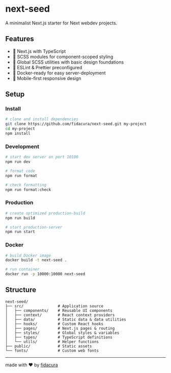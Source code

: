 # next-seed
A minimalist Next.js starter for Next webdev projects.

## Features

- 🚀 Next.js with TypeScript
- 🎨 SCSS modules for component-scoped styling
- 🧰 Global SCSS utilities with basic design foundations
- 📐 ESLint & Prettier preconfigured
- 🐳 Docker-ready for easy server-deployment
- 📱 Mobile-first responsive design

## Setup

### Install

```bash
# clone and install dependencies
git clone https://github.com/fidacura/next-seed.git my-project
cd my-project
npm install
```

### Development

```bash
# start dev server on port 10100
npm run dev

# format code
npm run format

# check formatting
npm run format:check
```

### Production

```bash
# create optimized production-build
npm run build

# start production-server
npm run start
```

### Docker

```bash
# build Docker image
docker build -t next-seed .

# run container
docker run -p 10000:10000 next-seed
```

## Structure

```
next-seed/
├── src/               # Application source
│   ├── components/    # Reusable UI components
│   ├── context/       # React context providers
│   ├── data/          # Static data & data utilities
│   ├── hooks/         # Custom React hooks
│   ├── pages/         # Next.js pages & routing
│   ├── styles/        # Global styles & variables
│   ├── types/         # TypeScript definitions
│   └── utils/         # Helper functions
├── public/            # Static assets
└── fonts/             # Custom web fonts
```

---

made with ❤️ by [fidacura](https://fidacura.xyz)